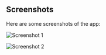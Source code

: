 ## Screenshots

Here are some screenshots of the app:

![Screenshot 1](main/src/main/java/org/example/Assets/images/image1.png)

![Screenshot 2](main/src/main/java/org/example/Assets/images/image2.png)
